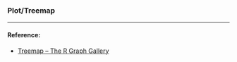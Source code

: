 ### Plot/Treemap



----

#### Reference: 

* [Treemap – The R Graph Gallery](https://www.r-graph-gallery.com/treemap/)

